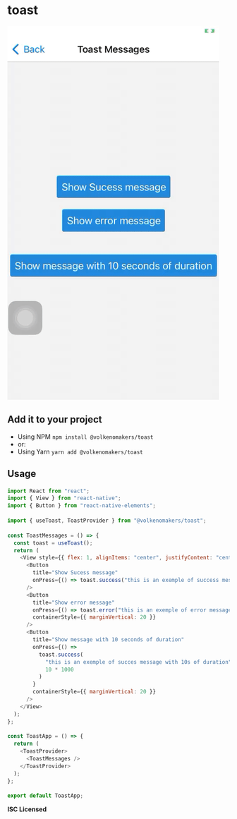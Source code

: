 # toast

![Single select](https://raw.githubusercontent.com/VolkenoMakers/toast/files/demo.gif)

## Add it to your project

- Using NPM
  `npm install @volkenomakers/toast`
- or:
- Using Yarn
  `yarn add @volkenomakers/toast`

## Usage

```javascript
import React from "react";
import { View } from "react-native";
import { Button } from "react-native-elements";

import { useToast, ToastProvider } from "@volkenomakers/toast";

const ToastMessages = () => {
  const toast = useToast();
  return (
    <View style={{ flex: 1, alignItems: "center", justifyContent: "center" }}>
      <Button
        title="Show Sucess message"
        onPress={() => toast.success("this is an exemple of success message")}
      />
      <Button
        title="Show error message"
        onPress={() => toast.error("this is an exemple of error message")}
        containerStyle={{ marginVertical: 20 }}
      />
      <Button
        title="Show message with 10 seconds of duration"
        onPress={() =>
          toast.success(
            "this is an exemple of succes message with 10s of duration",
            10 * 1000
          )
        }
        containerStyle={{ marginVertical: 20 }}
      />
    </View>
  );
};

const ToastApp = () => {
  return (
    <ToastProvider>
      <ToastMessages />
    </ToastProvider>
  );
};

export default ToastApp;
```

**ISC Licensed**
